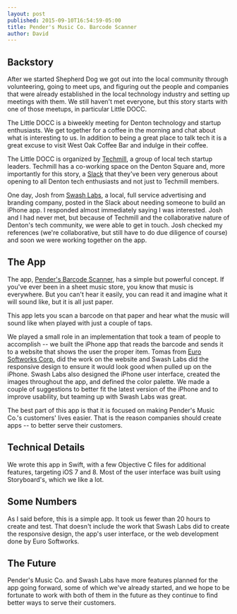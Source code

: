 ```yaml
---
layout: post
published: 2015-09-10T16:54:59-05:00
title: Pender's Music Co. Barcode Scanner
author: David
---
```

## Backstory

After we started Shepherd Dog we got out into the local community through volunteering, going to meet ups, and figuring out the people and companies that were already established in the local technology industry and setting up meetings with them. We still haven't met everyone, but this story starts with one of those meetups, in particular Little DOCC.

The Little DOCC is a biweekly meeting for Denton technology and startup enthusiasts. We get together for a coffee in the morning and chat about what is interesting to us. In addition to being a great place to talk tech it is a great excuse to visit West Oak Coffee Bar and indulge in their coffee.

The Little DOCC is organized by [Techmill](http://techmill.co), a group of local tech startup leaders. Techmill has a co-working space on the Denton Square and, more importantly for this story, a [Slack](https://slack.com) that they've been very generous about opening to all Denton tech enthusiasts and not just to Techmill members.

One day, Josh from [Swash Labs](http://swashlabs.com), a local, full service advertising and branding company, posted in the Slack about needing someone to build an iPhone app. I responded almost immediately saying I was interested. Josh and I had never met, but because of Techmill and the collaborative nature of Denton's tech community, we were able to get in touch. Josh checked my references (we're collaborative, but still have to do due diligence of course) and soon we were working together on the app.

## The App

The app, [Pender's Barcode Scanner](https://itunes.apple.com/us/app/penders/id1001642969?mt=8), has a simple but powerful concept. If you've ever been in a sheet music store, you know that music is everywhere. But you can't hear it easily, you can read it and imagine what it will sound like, but it is all just paper.

This app lets you scan a barcode on that paper and hear what the music will sound like when played with just a couple of taps.

We played a small role in an implementation that took a team of people to accomplish -- we built the iPhone app that reads the barcode and sends it to a website that shows the user the proper item. Tomas from [Euro Softworks Corp.](http://www.eurosoftworks.com) did the work on the website and Swash Labs did the responsive design to ensure it would look good when pulled up on the iPhone. Swash Labs also designed the iPhone user interface, created the images throughout the app, and defined the color palette. We made a couple of suggestions to better fit the latest version of the iPhone and to improve usability, but teaming up with Swash Labs was great.

The best part of this app is that it is focused on making Pender's Music Co.'s customers' lives easier. That is the reason companies should create apps -- to better serve their customers.

## Technical Details

We wrote this app in Swift, with a few Objective C files for additional features, targeting iOS 7 and 8. Most of the user interface was built using Storyboard's, which we like a lot.

## Some Numbers
As I said before, this is a simple app. It took us fewer than 20 hours to create and test. That doesn't include the work that Swash Labs did to create the responsive design, the app's user interface, or the web development done by Euro Softworks.

## The Future

Pender's Music Co. and Swash Labs have more features planned for the app going forward, some of which we've already started, and we hope to be fortunate to work with both of them in the future as they continue to find better ways to serve their customers.